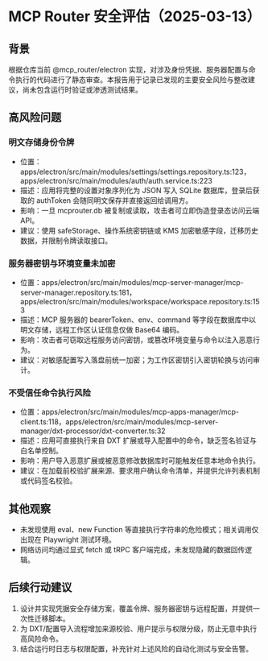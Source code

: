 # MCP Router 安全评估（2025-03-13）

## 背景
根据仓库当前 @mcp_router/electron 实现，对涉及身份凭据、服务器配置与命令执行的代码进行了静态审查。本报告用于记录已发现的主要安全风险与整改建议，尚未包含运行时验证或渗透测试结果。

## 高风险问题

### 明文存储身份令牌
- 位置：apps/electron/src/main/modules/settings/settings.repository.ts:123，apps/electron/src/main/modules/auth/auth.service.ts:223
- 描述：应用将完整的设置对象序列化为 JSON 写入 SQLite 数据库，登录后获取的 authToken 会随同明文保存并直接返回给调用方。
- 影响：一旦 mcprouter.db 被复制或读取，攻击者可立即伪造登录态访问云端 API。
- 建议：使用 safeStorage、操作系统密钥链或 KMS 加密敏感字段，迁移历史数据，并限制令牌读取接口。

### 服务器密钥与环境变量未加密
- 位置：apps/electron/src/main/modules/mcp-server-manager/mcp-server-manager.repository.ts:181，apps/electron/src/main/modules/workspace/workspace.repository.ts:153
- 描述：MCP 服务器的 bearerToken、env、command 等字段在数据库中以明文存储，远程工作区认证信息仅做 Base64 编码。
- 影响：攻击者可窃取远程服务访问密钥，或篡改环境变量与命令以注入恶意行为。
- 建议：对敏感配置写入落盘前统一加密；为工作区密钥引入密钥轮换与访问审计。

### 不受信任命令执行风险
- 位置：apps/electron/src/main/modules/mcp-apps-manager/mcp-client.ts:118，apps/electron/src/main/modules/mcp-server-manager/dxt-processor/dxt-converter.ts:32
- 描述：应用可直接执行来自 DXT 扩展或导入配置中的命令，缺乏签名验证与白名单控制。
- 影响：用户导入恶意扩展或被恶意修改数据库时可能触发任意本地命令执行。
- 建议：在加载前校验扩展来源、要求用户确认命令清单，并提供允许列表机制或代码签名校验。

## 其他观察
- 未发现使用 eval、new Function 等直接执行字符串的危险模式；相关调用仅出现在 Playwright 测试环境。
- 网络访问均通过显式 fetch 或 tRPC 客户端完成，未发现隐藏的数据回传逻辑。

## 后续行动建议
1. 设计并实现凭据安全存储方案，覆盖令牌、服务器密钥与远程配置，并提供一次性迁移脚本。
2. 为 DXT/配置导入流程增加来源校验、用户提示与权限分级，防止无意中执行高风险命令。
3. 结合运行时日志与权限配置，补充针对上述风险的自动化测试与安全告警。

